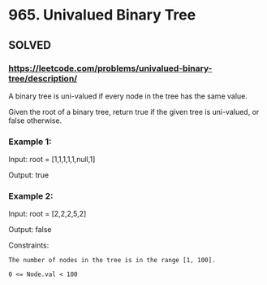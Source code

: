 # 965. Univalued Binary Tree

## SOLVED
### https://leetcode.com/problems/univalued-binary-tree/description/
A binary tree is uni-valued if every node in the tree has the same value.



Given the root of a binary tree, return true if the given tree is uni-valued, or false otherwise.





### Example 1:





Input: root = [1,1,1,1,1,null,1]


Output: true





### Example 2:





Input: root = [2,2,2,5,2]


Output: false







Constraints:





	The number of nodes in the tree is in the range [1, 100].

	0 <= Node.val < 100



